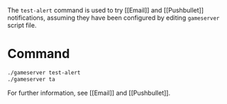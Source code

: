 The `test-alert` command is used to try [[Email]] and [[Pushbullet]] notifications, assuming they have been configured by editing `gameserver` script file.

# Command

````bash
./gameserver test-alert
./gameserver ta
````

For further information, see [[Email]] and [[Pushbullet]].
